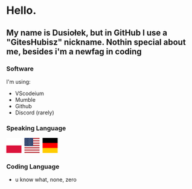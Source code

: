 # Hello.
## My name is Dusiołek, but in GitHub I use a "GitesHubisz" nickname. Nothin special about me, besides i'm a newfag in coding

### Software 
I'm using: 
- VScodeium
- Mumble
- Github
- Discord (rarely)

### Speaking Language
<img src=https://github.com/lipis/flag-icons/blob/main/flags/4x3/pl.svg title="Native" alt="I'm polish, so I'm native speaker" width="40" height="40"/>&nbsp;
<img src=https://github.com/lipis/flag-icons/blob/main/flags/4x3/us.svg title="B2/C1 level (unofficial)" alt="B2/C1 level (unofficial)" width="40" height="40"/>&nbsp;
<img src=https://github.com/lipis/flag-icons/blob/main/flags/4x3/de.svg title="A2 level (unofficial)" width="40" height="40"/>&nbsp;

### Coding Language
- u know what, none, zero
